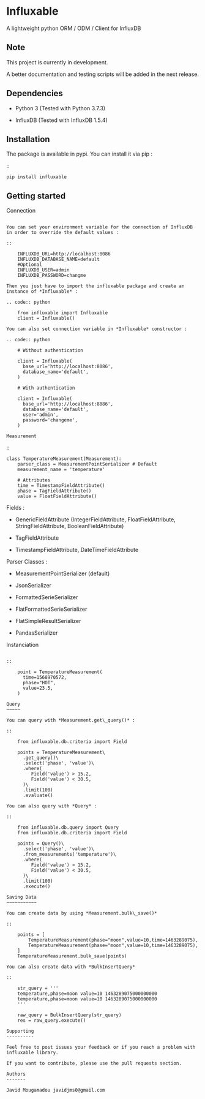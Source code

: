 Influxable
==========

A lightweight python ORM / ODM / Client for InfluxDB

Note
----

This project is currently in development.

A better documentation and testing scripts will be added in the next release.

Dependencies
------------

-  Python 3 (Tested with Python 3.7.3)

-  InfluxDB (Tested with InfluxDB 1.5.4)

Installation
------------

The package is available in pypi. You can install it via pip :

::

    pip install influxable

Getting started
---------------

Connection
~~~~~~~~~~

You can set your environment variable for the connection of InfluxDB in order to override the default values :

::

    INFLUXDB_URL=http://localhost:8086
    INFLUXDB_DATABASE_NAME=default
    #Optional
    INFLUXDB_USER=admin
    INFLUXDB_PASSWORD=changme

Then you just have to import the influxable package and create an instance of *Influxable* :

.. code:: python

    from influxable import Influxable
    client = Influxable()

You can also set connection variable in *Influxable* constructor :

.. code:: python

    # Without authentication

    client = Influxable(
      base_url='http://localhost:8086',
      database_name='default',
    )

    # With authentication

    client = Influxable(
      base_url='http://localhost:8086',
      database_name='default',
      user='admin',
      password='changeme',
    )

Measurement
~~~~~~~~~~~

::

    class TemperatureMeasurement(Measurement):
        parser_class = MeasurementPointSerializer # Default
        measurement_name = 'temperature'

        # Attributes
        time = TimestampFieldAttribute()
        phase = TagFieldAttribute()
        value = FloatFieldAttribute()

Fields :

-  GenericFieldAttribute (IntegerFieldAttribute, FloatFieldAttribute, StringFieldAttribute, BooleanFieldAttribute)

-  TagFieldAttribute

-  TimestampFieldAttribute, DateTimeFieldAttribute

Parser Classes :

-  MeasurementPointSerializer (default)

-  JsonSerializer

-  FormattedSerieSerializer

-  FlatFormattedSerieSerializer

-  FlatSimpleResultSerializer

-  PandasSerializer

Instanciation
~~~~~~~~~~~~~

::

    point = TemperatureMeasurement(
      time=1568970572,
      phase="HOT",
      value=23.5,
    )

Query
~~~~~

You can query with *Measurement.get\_query()* :

::

    from influxable.db.criteria import Field

    points = TemperatureMeasurement\
      .get_query()\
      .select('phase', 'value')\
      .where(
         Field('value') > 15.2,
         Field('value') < 30.5,
      )\
      .limit(100)
      .evaluate()

You can also query with *Query* :

::

    from influxable.db.query import Query
    from influxable.db.criteria import Field

    points = Query()\
      .select('phase', 'value')\
      .from_measurements('temperature')\
      .where(
         Field('value') > 15.2,
         Field('value') < 30.5,
      )\
      .limit(100)
      .execute()

Saving Data
~~~~~~~~~~~

You can create data by using *Measurement.bulk\_save()*

::

    points = [
        TemperatureMeasurement(phase="moon",value=10,time=1463289075),
        TemperatureMeasurement(phase="moon",value=10,time=1463289075),
    ]
    TemperatureMeasurement.bulk_save(points)

You can also create data with *BulkInsertQuery*

::

    str_query = '''
    temperature,phase=moon value=10 1463289075000000000
    temperature,phase=moon value=10 1463289075000000000
    '''

    raw_query = BulkInsertQuery(str_query)
    res = raw_query.execute()

Supporting
----------

Feel free to post issues your feedback or if you reach a problem with influxable library.

If you want to contribute, please use the pull requests section.

Authors
-------

Javid Mougamadou javidjms0@gmail.com
